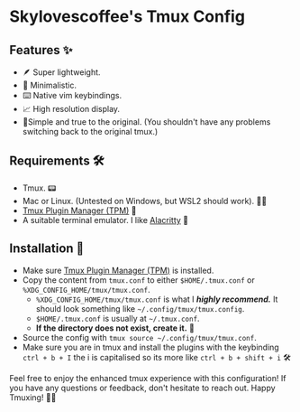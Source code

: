 # Skylovescoffee's Tmux Config 

## Features ✨
- 🪶 Super lightweight. 
- 🧘 Minimalistic. 
- ⌨️ Native vim keybindings. 
- 📈 High resolution display. 
- 🔄Simple and true to the original. (You shouldn't have any problems switching back to the original tmux.) 

## Requirements 🛠️
- Tmux. 📟
- Mac or Linux. (Untested on Windows, but WSL2 should work). 🍎🐧
- [Tmux Plugin Manager (TPM)](https://github.com/tmux-plugins/tpm) 🧰
- A suitable terminal emulator. I like [Alacritty](https://github.com/alacritty/alacritty) 🚀

## Installation 🚀
- Make sure [Tmux Plugin Manager (TPM)](https://github.com/tmux-plugins/tpm) is installed.
- Copy the content from `tmux.conf` to either `$HOME/.tmux.conf` or `%XDG_CONFIG_HOME/tmux/tmux.conf`.
    - `%XDG_CONFIG_HOME/tmux/tmux.conf` is what I ***highly recommend.*** It should look something like `~/.config/tmux/tmux.config`.
    - `$HOME/.tmux.conf` is usually at `~/.tmux.conf`.
    - **If the directory does not exist, create it.** 📁
- Source the config with `tmux source ~/.config/tmux/tmux.conf`.
- Make sure you are in tmux and install the plugins with the keybinding `ctrl + b + I` the i is capitalised so its more like `ctrl + b + shift + i` 🛠️

Feel free to enjoy the enhanced tmux experience with this configuration! If you have any questions or feedback, don't hesitate to reach out. Happy Tmuxing! 🎉🐢
